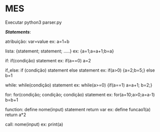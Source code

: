 # MES
Executar python3 parser.py


***Statements***:

atribuição: var=value 					ex: a=1+b

lista: {statement; statement; .....} 			ex: {a=1;a=a+1;b=a}

if: if(condição) statement 				ex: if(a==0) a=2

if_else: if (condição) statement else statement 	ex: if(a>0) {a=2;b=5;} else b=1

while: while(condição) statement 			ex: while(a>=0) {if(a==1) a=a+1; b=2;}

for: for(condição; condição; condição) statement 	ex: for(a=10;a>0;a=a-1) b=b+1

function: define nome(input) statement return var 	ex: define funcao1(a) return a*2

call: nome(input) 					ex: print(a)
